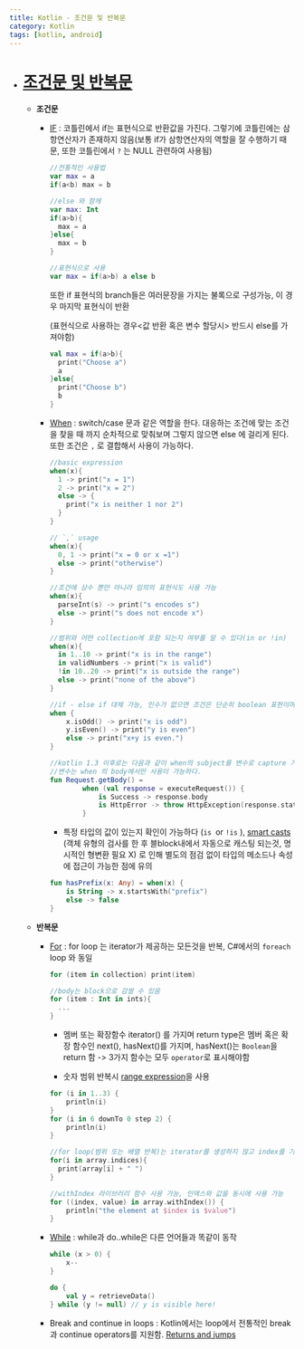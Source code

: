```yaml
---
title: Kotlin - 조건문 및 반복문
category: Kotlin
tags: [kotlin, android]
---
```




- # [조건문 및 반복문](https://kotlinlang.org/docs/reference/control-flow.html) 

  - **조건문**

    - [IF](https://kotlinlang.org/docs/reference/grammar.html#ifExpression) : 코틀린에서 if는 표현식으로 반환값을 가진다. 그렇기에 코틀린에는 삼항연산자가 존재하지 않음(보통 if가 삼항연산자의 역할을 잘 수행하기 때문, 또한 코틀린에서 `?` 는 NULL 관련하여 사용됨)

      ```kotlin
      //전통적인 사용법
      var max = a
      if(a<b) max = b
      
      //else 와 함께
      var max: Int
      if(a>b){
        max = a
      }else{
        max = b
      }
      
      //표현식으로 사용
      var max = if(a>b) a else b
      ```

      또한 if 표현식의 branch들은 여러문장을 가지는 불록으로 구성가능, 이 경우 마지막 표현식이 반환

      (표현식으로 사용하는 경우<값 반환 혹은 변수 할당시> 반드시 else를 가져야함)

      ```kotlin
      val max = if(a>b){
        print("Choose a")
        a
      }else{
        print("Choose b")
        b
      }
      ```

    - [When](https://kotlinlang.org/docs/reference/grammar.html#whenExpression) : switch/case 문과 같은 역할을 한다. 대응하는 조건에 맞는 조건을 찾을 때 까지 순차적으로 맞춰보며 그렇지 않으면 else 에 걸리게 된다. 또한 조건은 `,` 로 결합해서 사용이 가능하다.

      ```kotlin
      //basic expression
      when(x){
        1 -> print("x = 1")
        2 -> print("x = 2")
        else -> {
          print("x is neither 1 nor 2")
        }
      }
      
      // `,` usage
      when(x){
        0, 1 -> print("x = 0 or x =1")
        else -> print("otherwise")
      }
      
      //조건에 상수 뿐만 아니라 임의의 표현식도 사용 가능
      when(x){
        parseInt(s) -> print("s encodes s")
        else -> print("s does not encode x")
      }
      
      //범위와 어떤 collection에 포함 되는지 여부를 알 수 있다(in or !in)
      when(x){
        in 1..10 -> print("x is in the range")
        in validNumbers -> print("x is valid")
        !in 10..20 -> print("x is outside the range")
        else -> print("none of the above")
      }
      
      //if - else if 대체 가능, 인수가 없으면 조건은 단순히 boolean 표현이며, 참일 경우에만 실행
      when {
          x.isOdd() -> print("x is odd")
          y.isEven() -> print("y is even")
          else -> print("x+y is even.")
      }
      
      //kotlin 1.3 이후로는 다음과 같이 when의 subject를 변수로 capture 가능
      //변수는 when 의 body에서만 사용이 가능하다.
      fun Request.getBody() =
              when (val response = executeRequest()) {
                  is Success -> response.body
                  is HttpError -> throw HttpException(response.status)
              }
      ```

      -  특정 타입의 값이 있는지 확인이  가능하다 (`is `or `!is` ), [smart casts](https://kotlinlang.org/docs/reference/typecasts.html#smart-casts) (객체 유형의 검사를 한 후 블block내에서 자동으로 캐스팅 되는것, 명시적인 형변환 필요 X) 로 인해 별도의 점검 없이 타입의 메소드나 속성에 접근이 가능한 점에 유의

      ```kotlin
      fun hasPrefix(x: Any) = when(x) {
          is String -> x.startsWith("prefix")
          else -> false
      }
      ```

  - **반복문**

    - [For](https://kotlinlang.org/docs/reference/grammar.html#forStatement) : for loop 는 iterator가 제공하는 모든것을 반복, C#에서의 `foreach` loop 와 동일

      ```kotlin
      for (item in collection) print(item)
      
      //body는 block으로 감쌀 수 있음
      for (item : Int in ints){
        ...
      }
      ```

      - 멤버 또는 확장함수 iterator() 를 가지며 return type은 멤버 혹은 확장 함수인 next(),  hasNext()를 가지며, hasNext()는 `Boolean`을 return 함 -> 3가지 함수는 모두 `operator`로 표시해야함

      - 숫자 범위 반복시 [range expression](https://kotlinlang.org/docs/reference/ranges.html)을 사용

      ```kotlin
      for (i in 1..3) {
          println(i)
      }
      for (i in 6 downTo 0 step 2) {
          println(i)
      }
      
      //for loop(범위 또는 배열 반복)는 iterator를 생성하지 않고 index를 기반으로 한 loop로 compile 됨, 인덱스를 통해 반복하려면 아래와 같이 사용
      for(i in array.indices){
        print(array[i] + " ")
      }
      
      //withIndex 라이브러리 함수 사용 가능, 인덱스와 값을 동시에 사용 가능
      for ((index, value) in array.withIndex()) {
          println("the element at $index is $value")
      }
      ```

    - [While](https://kotlinlang.org/docs/reference/grammar.html#whileStatement) : while과 do..while은 다른 언어들과 똑같이 동작

      ```kotlin
      while (x > 0) {
          x--
      }
      
      do {
          val y = retrieveData()
      } while (y != null) // y is visible here!
      ```

    - Break and continue in loops : Kotlin에서는 loop에서 전통적인 break과 continue operators를 지원함. [Returns and jumps](https://kotlinlang.org/docs/reference/returns.html)